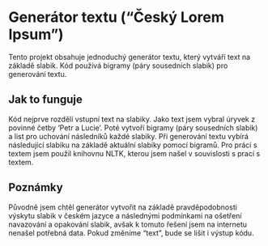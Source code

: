 # Generátor textu (“Český Lorem Ipsum”)

Tento projekt obsahuje jednoduchý generátor textu, který vytváří text na základě slabik. Kód používá bigramy (páry sousedních slabik) pro generování textu.

## Jak to funguje

Kód nejprve rozdělí vstupní text na slabiky. Jako text jsem vybral úryvek z povinné četby ‘Petr a Lucie’. Poté vytvoří bigramy (páry sousedních slabik) a list pro uchování následníků každé slabiky. Při generování textu vybírá následující slabiku na základě aktuální slabiky pomocí bigramů. Pro práci s textem jsem použil knihovnu NLTK, kterou jsem našel v souvislosti s prací s textem.

## Poznámky
Původně jsem chtěl generátor vytvořit na základě pravděpodobnosti výskytu slabik v českém jazyce a následnými podmínkami na ošetření navazování a opakování slabik, avšak k tomuto řešení jsem na internetu nenašel potřebná data. 
Pokud změníme “text”, bude se lišit i výstup kódu.
